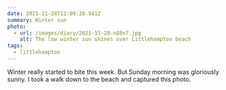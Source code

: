 ```yaml
---
date: 2021-11-28T12:09:20.941Z
summary: Winter sun
photo:
  - url: /images/diary/2021-11-28-n88n7.jpg
    alt: The low winter sun shines over Littlehampton beach
tags:
  - littlehampton
---
```

Winter really started to bite this week. But Sunday morning was gloriously sunny. I took a walk down to the beach and captured this photo. 
